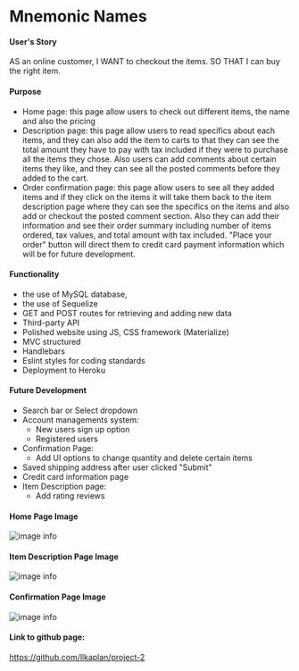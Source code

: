# Mnemonic Names

#### User's Story

AS an online customer, I WANT to checkout the items. SO THAT I can buy the right item.

#### Purpose

* Home page: this page allow users to check out different items, the name and also the pricing
* Description page: this page allow users to read specifics about each items, and they can also add the item to carts to that they can see the total amount they have to pay with tax included if they were to purchase all the items they chose. Also users can add comments about certain items they like, and they can see all the posted comments before they added to the cart.
* Order confirmation page: this page allow users to see all they added items and if they click on the items it will take them back to the item description page where they can see the specifics on the items and also add or checkout the posted comment section. Also they can add their information and see their order summary including number of items ordered, tax values, and total amount with tax included. "Place your order" button will direct them to credit card payment information which will be for future development.

#### Functionality

* the use of MySQL database, 
* the use of Sequelize
* GET and POST routes for retrieving and adding new data
* Third-party API
* Polished website using JS, CSS framework (Materialize)
* MVC structured 
* Handlebars
* Eslint styles for coding standards
* Deployment to Heroku

#### Future Development

* Search bar or Select dropdown
* Account managements system:
    * New users sign up option
    * Registered users
* Confirmation Page: 
    * Add UI options to change quantity and delete certain items
* Saved shipping address after user clicked "Submit"
* Credit card information page
* Item Description page:
    * Add rating reviews

#### Home Page Image
![image info](./homePage.png)

#### Item Description Page Image
![image info](./descriptionPage.png)

#### Confirmation Page Image
![image info](./confirmationPage.png)


#### Link to github page: 
https://github.com/llkaplan/project-2





